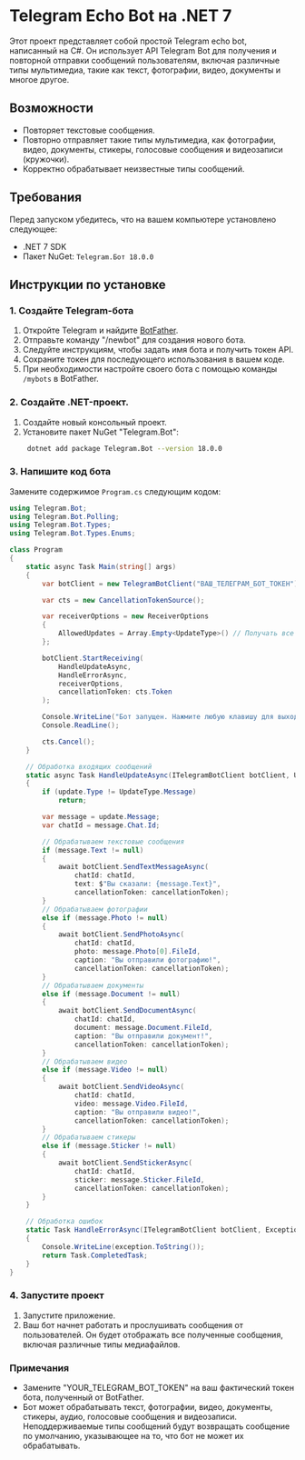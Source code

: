 # Telegram Echo Bot на .NET 7

Этот проект представляет собой простой Telegram echo bot, написанный на C#. Он использует API Telegram Bot для получения и повторной отправки сообщений пользователям, включая различные типы мультимедиа, такие как текст, фотографии, видео, документы и многое другое.

## Возможности
- Повторяет текстовые сообщения.
- Повторно отправляет такие типы мультимедиа, как фотографии, видео, документы, стикеры, голосовые сообщения и видеозаписи (кружочки).
- Корректно обрабатывает неизвестные типы сообщений.

## Требования
Перед запуском убедитесь, что на вашем компьютере установлено следующее:
- .NET 7 SDK
- Пакет NuGet: `Telegram.Бот 18.0.0`

## Инструкции по установке

### 1. Создайте Telegram-бота
1. Откройте Telegram и найдите [BotFather](https://t.me/BotFather).
2. Отправьте команду "/newbot" для создания нового бота.
3. Следуйте инструкциям, чтобы задать имя бота и получить токен API.
4. Сохраните токен для последующего использования в вашем коде.
5. При необходимости настройте своего бота с помощью команды `/mybots` в BotFather.

### 2. Создайте .NET-проект.
1. Создайте новый консольный проект.
2. Установите пакет NuGet "Telegram.Bot":
   ```bash
    dotnet add package Telegram.Bot --version 18.0.0
   ```

### 3. Напишите код бота
Замените содержимое `Program.cs` следующим кодом:

```csharp
using Telegram.Bot;
using Telegram.Bot.Polling;
using Telegram.Bot.Types;
using Telegram.Bot.Types.Enums;

class Program
{
    static async Task Main(string[] args)
    {
        var botClient = new TelegramBotClient("ВАШ_ТЕЛЕГРАМ_БОТ_ТОКЕН");

        var cts = new CancellationTokenSource();

        var receiverOptions = new ReceiverOptions
        {
            AllowedUpdates = Array.Empty<UpdateType>() // Получать все типы обновлений
        };

        botClient.StartReceiving(
            HandleUpdateAsync,
            HandleErrorAsync,
            receiverOptions,
            cancellationToken: cts.Token
        );

        Console.WriteLine("Бот запущен. Нажмите любую клавишу для выхода.");
        Console.ReadLine();

        cts.Cancel();
    }

    // Обработка входящих сообщений
    static async Task HandleUpdateAsync(ITelegramBotClient botClient, Update update, CancellationToken cancellationToken)
    {
        if (update.Type != UpdateType.Message)
            return;

        var message = update.Message;
        var chatId = message.Chat.Id;

        // Обрабатываем текстовые сообщения
        if (message.Text != null)
        {
            await botClient.SendTextMessageAsync(
                chatId: chatId,
                text: $"Вы сказали: {message.Text}",
                cancellationToken: cancellationToken);
        }
        // Обрабатываем фотографии
        else if (message.Photo != null)
        {
            await botClient.SendPhotoAsync(
                chatId: chatId,
                photo: message.Photo[0].FileId,
                caption: "Вы отправили фотографию!",
                cancellationToken: cancellationToken);
        }
        // Обрабатываем документы
        else if (message.Document != null)
        {
            await botClient.SendDocumentAsync(
                chatId: chatId,
                document: message.Document.FileId,
                caption: "Вы отправили документ!",
                cancellationToken: cancellationToken);
        }
        // Обрабатываем видео
        else if (message.Video != null)
        {
            await botClient.SendVideoAsync(
                chatId: chatId,
                video: message.Video.FileId,
                caption: "Вы отправили видео!",
                cancellationToken: cancellationToken);
        }
        // Обрабатываем стикеры
        else if (message.Sticker != null)
        {
            await botClient.SendStickerAsync(
                chatId: chatId,
                sticker: message.Sticker.FileId,
                cancellationToken: cancellationToken);
        }
    }

    // Обработка ошибок
    static Task HandleErrorAsync(ITelegramBotClient botClient, Exception exception, CancellationToken cancellationToken)
    {
        Console.WriteLine(exception.ToString());
        return Task.CompletedTask;
    }
}

```

### 4. Запустите проект
1. Запустите приложение.
2. Ваш бот начнет работать и прослушивать сообщения от пользователей. Он будет отображать все полученные сообщения, включая различные типы медиафайлов.

### Примечания
- Замените "YOUR_TELEGRAM_BOT_TOKEN" на ваш фактический токен бота, полученный от BotFather.
- Бот может обрабатывать текст, фотографии, видео, документы, стикеры, аудио, голосовые сообщения и видеозаписи. Неподдерживаемые типы сообщений будут возвращать сообщение по умолчанию, указывающее на то, что бот не может их обрабатывать.
